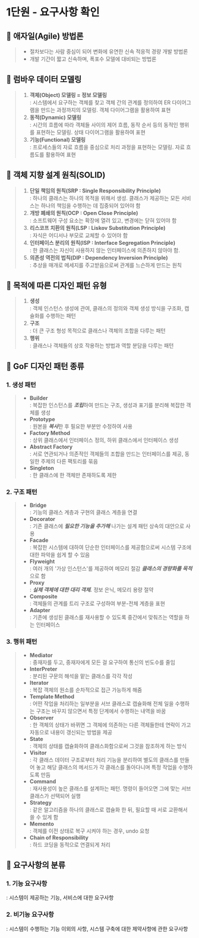 # 1단원 - 요구사항 확인

## 📌 애자일(Agile) 방법론
> - 절차보다는 사람 중심이 되어 변화에 유연한 신속 적응적 경량 개발 방법론
> - 개발 기간이 짧고 신속하며, 폭포수 모델에 대비되는 방법론

## 📌 럼바우 데이터 모델링
> 1. **객체(Object) 모델링 = 정보 모델링**  
: 시스템에서 요구하는 객체를 찾고 객체 간의 관계를 정의하여 ER 다이어그램을 만드는 과정까지의 모델링. 객체 다이어그램을 활용하여 표현
> 2. **동적(Dynamic) 모델링**  
: 시간의 흐름에 따라 객체들 사이의 제어 흐름, 동작 순서 등의 동적인 행위를 표현하는 모델링. 상태 다이어그램을 활용하여 표현
> 3. **기능(Functional) 모델링**  
: 프로세스들의 자료 흐름을 중심으로 처리 과정을 표현하는 모델링. 자료 흐름도를 활용하여 표현

## 📌 객체 지향 설계 원칙(SOLID)
> 1. **단일 책임의 원칙(SRP : Single Responsibility Principle)**  
: 하나의 클래스는 하나의 목적을 위해서 생성. 클래스가 제공하는 모든 서비스는 하나의 책임을 수행하는 데 집중되어 있어야 함
> 2. **개방 폐쇄의 원칙(OCP : Open Close Principle)**  
: 소프트웨어 구성 요소는 확장에 열려 있고, 변경에는 닫혀 있어야 함
> 3. **리스코프 치환의 원칙(LSP : Liskov Substitution Principle)**  
: 자식은 어디서나 부모로 교체할 수 있어야 함
> 4. **인터페이스 분리의 원칙(ISP : Interface Segregation Principle)**  
: 한 클래스는 자신이 사용하지 않는 인터페이스에 의존하지 않아야 함.
> 5. **의존성 역전의 법칙(DIP : Dependency Inversion Principle)**  
: 추상을 매개로 메세지를 주고받음으로써 관계를 느슨하게 만드는 원칙

## 📌 목적에 따른 디자인 패턴 유형
> 1. **생성**  
: 객체 인스턴스 생성에 관여, 클래스의 정의와 객체 생성 방식을 구조화, 캡슐화를 수행하는 패턴
> 2. **구조**  
: 더 큰 구조 형성 목적으로 클래스나 객체의 조합을 다루는 패턴
> 3. **행위**  
: 클래스나 객체들의 상호 작용하는 방법과 역할 분담을 다루는 패턴

## 📌 GoF 디자인 패턴 종류

### 1. 생성 패턴 
> - **Builder**  
: 복잡한 인스턴스를 ***조립***하여 만드는 구조, 생성과 표기를 분리해 복잡한 객체를 생성
> - **Prototype**  
: 원본을 ***복사***한 후 필요한 부분만 수정하여 사용
> - **Factory Method**  
: 상위 클래스에서 인터페이스 정의, 하위 클래스에서 인터페이스 생성
> - **Abstract Factory**  
: 서로 연관되거나 의존적인 객체들의 조합을 만드는 인터페이스를 제공, 동일한 주제의 다른 팩토리를 묶음
> - **Singleton**  
: 한 클래스에 한 객체만 존재하도록 제한

### 2. 구조 패턴
> - **Bridge**  
: 기능의 클래스 계층과 구현의 클래스 계층을 연결
> - **Decorator**  
: 기존 클래스에 ***필요한 기능을 추가해*** 나가는 설계 패턴 상속의 대안으로 사용
> - **Facade**  
: 복잡한 시스템에 대하여 단순한 인터페이스를 제공함으로써 시스템 구조에 대한 파악을 쉽게 할 수 있음
> - **Flyweight**  
: 여러 개의 '가상 인스턴스'를 제공하여 메모리 절감 ***클래스의 경량화를 목적***으로 함
> - **Proxy**  
: ***실체 객체에 대한 대리 객체.*** 정보 은닉, 메모리 용량 절약
> - **Composite**  
: 객체들의 관계를 트리 구조로 구성하여 부분-전체 계층을 표현
> - **Adapter**  
: 기존에 생성된 클래스를 재사용할 수 있도록 중간에서 맞춰즈는 역할을 하는 인터페이스

### 3. 행위 패턴
> - **Mediator**  
: 중재자를 두고, 중재자에게 모든 걸 요구하여 통신의 빈도수를 줄임
> - **InterPreter**  
: 분리된 구문의 해석을 맡는 클래스를 각각 작성
> - **Iterator**  
: 복잡 객체의 원소를 순차적으로 접근 가능하게 해줌
> - **Template Method**  
: 어떤 작업을 처리하는 일부분을 서브 클래스로 캡슐화해 전체 일을 수행하는 구조는 바꾸지 않으면서 특정 단계에서 수행하는 내역을 바꿈
> - **Observer**  
: 한 객체의 상태가 바뀌면 그 객체에 의존하는 다른 객체들한테 연락이 가고 자동으로 내용이 갱신되는 방법을 제공
> - **State**  
: 객체의 상태를 캡슐화하여 클래스화함으로써 그것을 참조하게 하는 방식
> - **Visitor**  
: 각 클래스 데이터 구조로부터 처리 기능을 분리하여 별도의 클래스를 만들어 놓고 해당 클래스의 메서드가 각 클래스를 돌아다니며 특정 작업을 수행하도록 만듬
> - **Command**  
: 재사용성이 높은 클래스를 설계하는 패턴. 명령이 들어오면 그에 맞는 서브 클래스가 선택되어 실행
> - **Strategy**  
: 같은 알고리즘을 하나의 클래스로 캡슐화 한 뒤, 필요할 때 서로 교환해서 쓸 수 있게 함
> - **Memento**  
: 객체를 이전 상태로 복구 시켜야 하는 경우, undo 요청
> - **Chain of Responsibility**  
: 하드 코딩을 동적으로 연결되게 처리

## 📌 요구사항의 분류

### 1. 기능 요구사항  
: 시스템이 제공하는 기능, 서비스에 대한 요구사항
### 2. 비기능 요구사항  
: 시스템이 수행하는 기능 이외의 사항, 시스템 구축에 대한 제약사항에 관한 요구사항